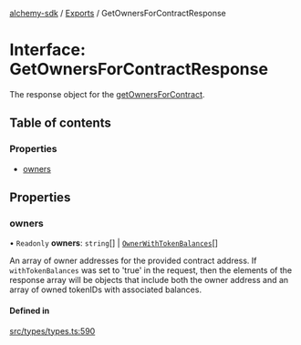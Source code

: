 [alchemy-sdk](../README.md) / [Exports](../modules.md) / GetOwnersForContractResponse

# Interface: GetOwnersForContractResponse

The response object for the [getOwnersForContract](../classes/NftNamespace.md#getownersforcontract).

## Table of contents

### Properties

- [owners](GetOwnersForContractResponse.md#owners)

## Properties

### owners

• `Readonly` **owners**: `string`[] \| [`OwnerWithTokenBalances`](OwnerWithTokenBalances.md)[]

An array of owner addresses for the provided contract address. If
`withTokenBalances` was set to 'true' in the request, then the elements of the
response array will be objects that include both the owner address and an array
of owned tokenIDs with associated balances.

#### Defined in

[src/types/types.ts:590](https://github.com/alchemyplatform/alchemy-sdk-js/blob/145ea50/src/types/types.ts#L590)
